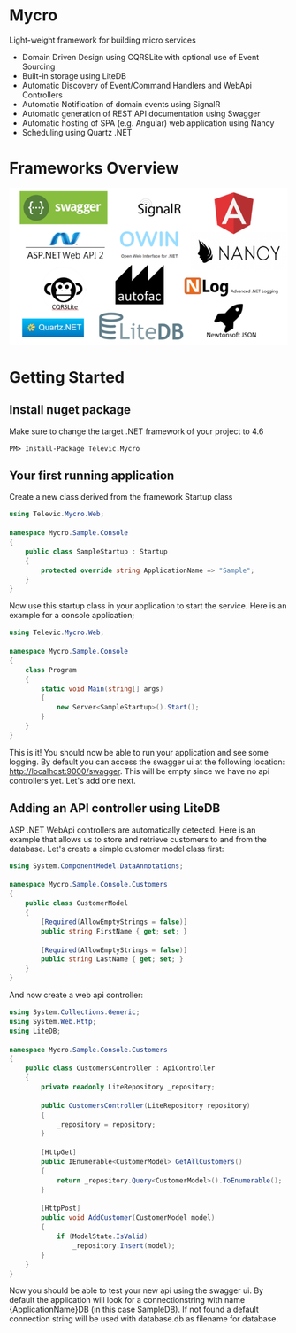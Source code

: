 # Mycro
Light-weight framework for building micro services

* Domain Driven Design using CQRSLite with optional use of Event Sourcing
* Built-in storage using LiteDB
* Automatic Discovery of Event/Command Handlers and WebApi Controllers
* Automatic Notification of domain events using SignalR
* Automatic generation of REST API documentation using Swagger
* Automatic hosting of SPA (e.g. Angular) web application using Nancy
* Scheduling using Quartz .NET

# Frameworks Overview

![frameworks used](https://github.com/pdeparcq/mycro/blob/master/Mycro/mycro.png)

# Getting Started

## Install nuget package

Make sure to change the target .NET framework of your project to 4.6

```
PM> Install-Package Televic.Mycro
```

## Your first running application

Create a new class derived from the framework Startup class

``` csharp
using Televic.Mycro.Web;

namespace Mycro.Sample.Console
{
    public class SampleStartup : Startup
    {
        protected override string ApplicationName => "Sample";
    }
}
```

Now use this startup class in your application to start the service. Here is an example for a console application;

``` csharp
using Televic.Mycro.Web;

namespace Mycro.Sample.Console
{
    class Program
    {
        static void Main(string[] args)
        {
            new Server<SampleStartup>().Start();
        }
    }
}
```

This is it! You should now be able to run your application and see some logging. By default you can access the swagger ui at the following location: <http://localhost:9000/swagger>. This will be empty since we have no api controllers yet. Let's add one next.

## Adding an API controller using LiteDB

ASP .NET WebApi controllers are automatically detected. Here is an example that allows us to store and retrieve customers to and from the database. Let's create a simple customer model class first:

``` csharp
using System.ComponentModel.DataAnnotations;

namespace Mycro.Sample.Console.Customers
{
    public class CustomerModel
    {
        [Required(AllowEmptyStrings = false)]
        public string FirstName { get; set; }

        [Required(AllowEmptyStrings = false)]
        public string LastName { get; set; }
    }
}
```

And now create a web api controller:

``` csharp
using System.Collections.Generic;
using System.Web.Http;
using LiteDB;

namespace Mycro.Sample.Console.Customers
{
    public class CustomersController : ApiController
    {
        private readonly LiteRepository _repository;

        public CustomersController(LiteRepository repository)
        {
            _repository = repository;
        }

        [HttpGet]
        public IEnumerable<CustomerModel> GetAllCustomers()
        {
            return _repository.Query<CustomerModel>().ToEnumerable();
        }

        [HttpPost]
        public void AddCustomer(CustomerModel model)
        {
            if (ModelState.IsValid)
                _repository.Insert(model);
        }
    }
}
```
Now you should be able to test your new api using the swagger ui. By default the application will look for a connectionstring with name {ApplicationName}DB (in this case SampleDB). If not found a default connection string will be used with database.db as filename for database.

